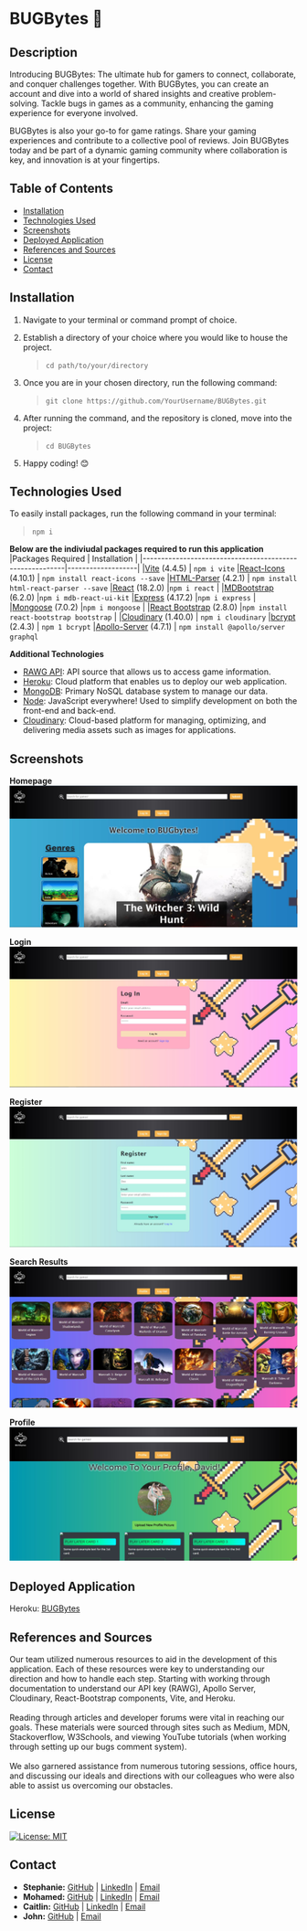# BUGBytes 🐝

## Description

Introducing BUGBytes: The ultimate hub for gamers to connect, collaborate, and conquer challenges together. With BUGBytes, you can create an account and dive into a world of shared insights and creative problem-solving. Tackle bugs in games as a community, enhancing the gaming experience for everyone involved.

BUGBytes is also your go-to for game ratings. Share your gaming experiences and contribute to a collective pool of reviews. Join BUGBytes today and be part of a dynamic gaming community where collaboration is key, and innovation is at your fingertips.

## Table of Contents

- [Installation](#installation)
- [Technologies Used](#technologies-used)
- [Screenshots](#screenshots)
- [Deployed Application](#deployed-application)
- [References and Sources](#references-and-sources)
- [License](#license)
- [Contact](#contact)

## Installation

1. Navigate to your terminal or command prompt of choice.

2. Establish a directory of your choice where you would like to house the project.
   > `cd path/to/your/directory `
3. Once you are in your chosen directory, run the following command:
   > `git clone https://github.com/YourUsername/BUGBytes.git`
4. After running the command, and the repository is cloned, move into the project:
   > `cd BUGBytes`
5. Happy coding! 😊

## Technologies Used

To easily install packages, run the following command in your terminal:

> `npm i` <br>

**Below are the indiviudal packages required to run this application**
|Packages Required | Installation |
|---------------------------------------------------------|-------------------|
|[Vite](https://vitejs.dev/guide/) (4.4.5) | `npm i vite`
|[React-Icons](https://react-icons.github.io/react-icons/) (4.10.1) | `npm install react-icons --save`
|[HTML-Parser](https://www.npmjs.com/package/html-react-parser) (4.2.1) | `npm install html-react-parser --save`
|[React](https://www.npmjs.com/package/react) (18.2.0) |`npm i react` |
|[MDBootstrap](https://mdbootstrap.com/docs/react/getting-started/installation/) (6.2.0) |`npm i mdb-react-ui-kit`
|[Express](https://www.npmjs.com/package/express) (4.17.2) |`npm i express` |
|[Mongoose](https://www.npmjs.com/package/mongoose) (7.0.2) |`npm i mongoose` |
|[React Bootstrap](https://react-bootstrap.netlify.app/docs/getting-started/introduction) (2.8.0) |`npm install react-bootstrap bootstrap` |
|[Cloudinary](https://www.npmjs.com/package/cloudinary) (1.40.0) | `npm i cloudinary`
|[bcrypt](https://www.npmjs.com/package/bcrypt) (2.4.3) | `npm 1 bcrypt`
|[Apollo-Server](https://www.apollographql.com/docs/apollo-server/) (4.7.1) | `npm install @apollo/server graphql`

**Additional Technologies**

- [RAWG API](https://api.rawg.io/docs/): API source that allows us to access game information.
- [Heroku](https://www.heroku.com/): Cloud platform that enables us to deploy our web application.
- [MongoDB](https://www.mongodb.com/docs/manual/installation/): Primary NoSQL database system to manage our data.
- [Node](https://nodejs.org/en): JavaScript everywhere! Used to simplify development on both the front-end and back-end.
- [Cloudinary](https://cloudinary.com/): Cloud-based platform for managing, optimizing, and delivering media assets such as images for applications.

## Screenshots

**Homepage**
![Main Page](client/src/assets/screenshots/main.JPG)

**Login**
![Login](client/src/assets/screenshots/login.JPG)

**Register**
![Register](client/src/assets/screenshots/Register.JPG)

**Search Results**
![Search Page](client/src/assets/screenshots/SearchedGames.JPG)

**Profile**
![Profile](client/src/assets/screenshots/profile.JPG)

## Deployed Application

Heroku: [BUGBytes](https://bugbytes-eea33095845f.herokuapp.com/)

## References and Sources

Our team utilized numerous resources to aid in the development of this application. Each of these resources were key to understanding our direction and how to handle each step. Starting with working through documentation to understand our API key (RAWG), Apollo Server, Cloudinary, React-Bootstrap components, Vite, and Heroku.
<br>
<br>
Reading through articles and developer forums were vital in reaching our goals. These materials were sourced through sites such as Medium, MDN, Stackoverflow, W3Schools, and viewing YouTube tutorials (when working through setting up our bugs comment system).
<br>
<br>
We also garnered assistance from numerous tutoring sessions, office hours, and discussing our ideals and directions with our colleagues who were also able to assist us overcoming our obstacles.

## License

[![License: MIT](https://img.shields.io/badge/License-MIT-yellow.svg)](https://opensource.org/licenses/MIT)

## Contact

- **Stephanie:** [GitHub](https://github.com/HarrisSte) | [LinkedIn](https://www.linkedin.com/in/harrisste9/) | [Email](mailto:st3phanie.harris@gmail.com)
  <br>
- **Mohamed:** [GitHub](https://github.com/Prototype1309) | [LinkedIn](https://www.linkedin.com/in/mohamed-hourri-92326813b/) | [Email](simo.hourri@gmail.com)
  <br>
- **Caitlin:** [GitHub](https://github.com/caitlinramsey) | [LinkedIn](https://www.linkedin.com/in/caitlin-ramsey/) | [Email](caitlinramsey@outlook.com)
  <br>
- **John:** [GitHub](https://github.com/js131993) | [Email](john.sanders4444@gmail.com)
